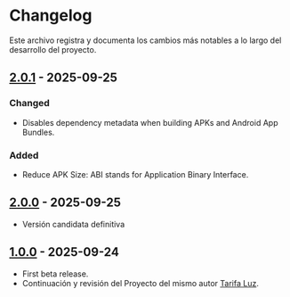 # Changelog

Este archivo registra y documenta los cambios más notables a lo largo del desarrollo del proyecto.

## [2.0.1] - 2025-09-25

### Changed

- Disables dependency metadata when building APKs and Android App Bundles.

### Added

- Reduce APK Size: ABI stands for Application Binary Interface.

## [2.0.0] - 2025-09-25

- Versión candidata definitiva

## [1.0.0] - 2025-09-24

- First beta release.
- Continuación y revisión del Proyecto del mismo autor [Tarifa Luz](https://github.com/Webierta/tarifa_luz).


[1.0.0]: https://github.com/Webierta/open_luz/releases/tag/v1.0.0
[2.0.0]: https://github.com/Webierta/open_luz/releases/tag/v2.0.0
[2.0.1]: https://github.com/Webierta/open_luz/releases/tag/v2.0.0


